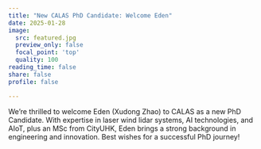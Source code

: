 ```yaml
---
title: "New CALAS PhD Candidate: Welcome Eden"
date: 2025-01-28
image:
  src: featured.jpg
  preview_only: false
  focal_point: 'top'
  quality: 100
reading_time: false
share: false
profile: false

---
```


<!--more-->

We’re thrilled to welcome Eden (Xudong Zhao) to CALAS as a new PhD Candidate. With expertise in laser wind lidar systems, AI technologies, and AIoT, plus an MSc from CityUHK, Eden brings a strong background in engineering and innovation. Best wishes for a successful PhD journey!
